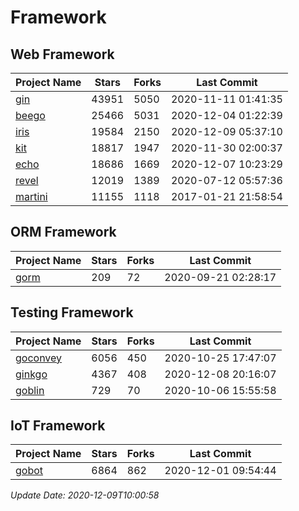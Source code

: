 # Framework

## Web Framework
| Project Name | Stars | Forks | Last Commit |
| ------------ | ----- | ----- | ----------- |
| [gin](https://github.com/gin-gonic/gin) | 43951 | 5050 | 2020-11-11 01:41:35 |
| [beego](https://github.com/astaxie/beego) | 25466 | 5031 | 2020-12-04 01:22:39 |
| [iris](https://github.com/kataras/iris) | 19584 | 2150 | 2020-12-09 05:37:10 |
| [kit](https://github.com/go-kit/kit) | 18817 | 1947 | 2020-11-30 02:00:37 |
| [echo](https://github.com/labstack/echo) | 18686 | 1669 | 2020-12-07 10:23:29 |
| [revel](https://github.com/revel/revel) | 12019 | 1389 | 2020-07-12 05:57:36 |
| [martini](https://github.com/go-martini/martini) | 11155 | 1118 | 2017-01-21 21:58:54 |

## ORM Framework
| Project Name | Stars | Forks | Last Commit |
| ------------ | ----- | ----- | ----------- |
| [gorm](https://github.com/jinzhu/gorm) | 209 | 72 | 2020-09-21 02:28:17 |

## Testing Framework
| Project Name | Stars | Forks | Last Commit |
| ------------ | ----- | ----- | ----------- |
| [goconvey](https://github.com/smartystreets/goconvey) | 6056 | 450 | 2020-10-25 17:47:07 |
| [ginkgo](https://github.com/onsi/ginkgo) | 4367 | 408 | 2020-12-08 20:16:07 |
| [goblin](https://github.com/franela/goblin) | 729 | 70 | 2020-10-06 15:55:58 |

## IoT Framework
| Project Name | Stars | Forks | Last Commit |
| ------------ | ----- | ----- | ----------- |
| [gobot](https://github.com/hybridgroup/gobot) | 6864 | 862 | 2020-12-01 09:54:44 |

*Update Date: 2020-12-09T10:00:58*
